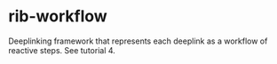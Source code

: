 # rib-workflow

Deeplinking framework that represents each deeplink as a workflow of reactive steps. See tutorial 4.
